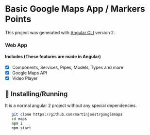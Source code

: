 # Basic Google Maps App / Markers Points
This project was generated with [Angular CLI](https://github.com/angular/angular-cli) version 2.

### Web App

#### Includes (These features are made in Angular)

- [x] Components, Services, Pipes, Models, Types and more
- [x] Google Maps API
- [x] Video Player

## :tada: Installing/Running
It is a normal angular 2 project without any special dependencies.

```sh
   git clone https://github.com/martinjoost/googlemaps
   cd maps
   npm i
   npm start
```